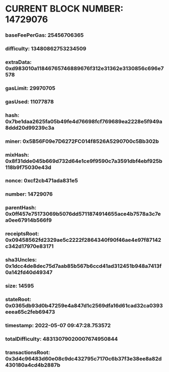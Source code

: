 # CURRENT BLOCK NUMBER: 14729076

### baseFeePerGas: 25456706365
### difficulty: 13480862753234509
### extraData: 0xd983010a11846765746889676f312e31362e3130856c696e7578
### gasLimit: 29970705
### gasUsed: 11077878
### hash: 0x7be1daa2625fa05b49fe4d76698fcf769689ea2228e5f949a8ddd20d99239c3a
### miner: 0x5B56F09e7D6272FC014f8526A5290700c5Bb302b
### mixHash: 0x8f31dde045b669d732d64e1ce9f9590c7a3591dbf4ebf925b118b9f75030e43d
### nonce: 0xcf2cb471ada831e5
### number: 14729076
### parentHash: 0x0ff457e75173069b5076dd5711874914655ace4b7578a3c7ea0ee67914b566f9
### receiptsRoot: 0x09458562fd2329ae5c2222f2864340f90f46ae4e97f87142c342d17970e83171
### sha3Uncles: 0x1dcc4de8dec75d7aab85b567b6ccd41ad312451b948a7413f0a142fd40d49347
### size: 14595
### stateRoot: 0x0365db93d0b47259e4a847d1c2569dfa16d61cad32ca0393eeea65c2feb69473
### timestamp: 2022-05-07 09:47:28.753572
### totalDifficulty: 48313079020007674950844
### transactionsRoot: 0x3d4c96483d60e08c9dc432795c7170c6b37f3e38ee8a82d430180a4cd4b2887b
